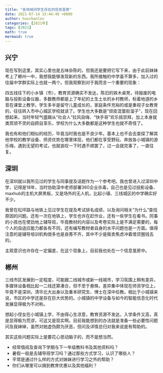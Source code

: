 ```yaml
---
title: "各地域间学生存在的信息茧房"
date: 2021-07-14 15:44:49 +0800
author: hoochanlon
categories: [2021年]
tags: [2021]
math: true
mermaid: true
---
```


## 兴宁

现在写到这里，其实心里也是五味杂陈的，但我还是要把它写下来，由于此前妹妹考上了郴州一中，我想我能够发现新的东西。我所接触的中学虽不算多，加入过的往届中学群实际上也就一两个。但我观察到对于我而言一个重要的现象：

四五线往下的小乡镇（市），教育资源确实不发达，陈旧的铁木桌凳，待报废的电脑与投影设备仪器，多数教师都是上了年纪的土生土长的乡村教师，标着地道的乡音在课堂上教学。学生多半是留守儿童成长的，家庭条件充裕的或是重视子女教育的，往往转入市中心城区学校就读了。学生也大多数是“顽皮混蛋街溜子”，现在回想起来，当时年轻气盛跟从“社会人”拉风自嗨、“快手哥”欢乐摇崇拜，加上本身就类冥顽不灵的自顾自享乐，学校为什么大多数都是这种学生也就不奇怪了。

我也有和他们相似的经历，毕竟当时我也是不良少年。基本上也不会去查探了解其他学校的教学设备、师资优势在哪里体现，他们都在享受野玩、奔放各小城镇的游乐嗨，遇到无望的考试，也就哀叹一下时遇不顺罢了，过一会就完事了，一直往复。

 <!-- more -->

## 深圳

在深圳就以我所见过的学生与同事提及话题作为一个参考吧。我也曾进入过深圳中学，记得是18年，当时协助深中老师部署360企业杀毒，自己也是见过投影设备、maxhub的主机大屏黑板，又是场外的无人机，比起小镇、三线城区的中学确实好不少。

我曾在松坪路与地铁上见过学生在提及考试排名成绩，以及询问相关“为什么”查找原因的问题。还有一次在地铁上，学生也许在赶作业，还有一些学生在看书。同事的小孩也在使劲地上辅导班，毕竟教材的内容以及考卷实际上是不满足需要的，每个人的自适应能力都各有不同，还有编写教材者自身的水平问题也是一方面。值得注意的是辅导培训机构很多也是良莠不齐，其中不少是贩卖焦虑冲着借贷圈钱去的。

主观意识也许存在一定偏差，在这个现象上，目前我也处在一个信息茧房中。

## 郴州

三线市区发展到一定程度，可能跟二线城市或新一线城市，学习氛围上稍有差异，多媒体设备相比起一二线还算凑合，但不至于悬殊，差异集中体现在师资学位上，毕竟不是深圳，清华北大出身以及重本研究生、博士在深中任教。相比于小城镇来说，市区的中学还是存在巨大优势的。小城镇的中学设备与如今的智能信息化时代发展显得极为不对称。

想起小侄女在小城镇上学，不由得心生凉意，教育资源不发达，入学条件又高，真是显得极为荒谬，可这又是现实啊。目前我能想到的办法就是准备一些必要性问题问及我婶婶，虽然对她虚伪颇为厌恶，但问及详情总归对我来说是有帮助的。

其实这些问题实际上是要花心思动脑子的，而不是想当然。

* 经常借阅及查询下学期与下一年级教科书及其他资料吗？
* 暑假一般是去辅导班学习吗？通过那些方式学习，认识了哪些人？
* 平常是通过什么样的方式对妹妹进行学习之外的帮助？
* 你们从哪里可以搞到教育优惠以及其他福利？
